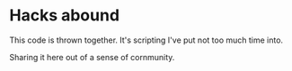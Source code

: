 # Hacks abound

This code is thrown together.  It's scripting I've put not too much time into.

Sharing it here out of a sense of cornmunity.
